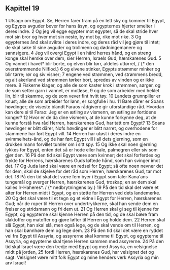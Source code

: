 ## Kapittel 19

1 Utsagn om Egypt. Se, Herren farer fram på en lett sky og kommer til Egypt, og Egypts avguder bever for hans åsyn, og egypternes hjerter smelter i deres indre.
2 Og jeg vil egge egypter mot egypter, så de skal stride hver mot sin bror og hver mot sin neste, by mot by, rike mot rike.
3 Og egypternes ånd skal svikte i deres indre, og deres råd vil jeg gjøre til intet; de skal søke til sine avguder og trollmenn og dødningemanere og sannsigere.
4 Jeg vil overgi Egypt i en hård herres hånd, og en streng konge skal herske over dem, sier Herren, Israels Gud, hærskarenes Gud.
5 Og vannet i havet* blir borte, og elven blir tørr, aldeles uttørret, / {* den overstrømmende Nilflod.}
6 og elvene stinker, Egypts strømmer minker og blir tørre; rør og siv visner;
7 engene ved strømmen, ved strømmens bredd, og alt akerland ved strømmen tørker bort, spredes av vinden og er ikke mere.
8 Fiskerne klager, og alle de som kaster krok i strømmen, sørger, og de som setter garn i vannet, er motløse,
9 og de som arbeider med heklet lin, blir til skamme, og de som vever fint hvitt tøy.
10 Landets grunnpiller er knust; alle de som arbeider for lønn, er sorgfulle i hu.
11 Bare dårer er Soans høvdinger; de viseste blandt Faraos rådgivere gir uforstandige råd. Hvordan kan dere si til Farao: Jeg er en ætling av vismenn, en ætling av fortidens konger?
12 Hvor er de da dine vismenn, at de kunne forkynne deg, at de kunne forstå hva råd Herren, hærskarenes Gud, har tatt om Egypt?
13 Soans høvdinger er blitt dårer, Nofs høvdinger er blitt narret, og overhodene for stammene har ført Egypt vill.
14 Herren har utøst i deres indre en svimmelhets-ånd, og de har ført Egypt vill i all dets gjerning, som en drukken mann forvillet tumler om i sitt spy.
15 Og ikke skal noen gjerning lykkes for Egypt, enten det så er hode eller hale, palmegren eller siv som gjør den.
16 På den tid skal Egypt være som kvinner; det skal forferdes og frykte for Herrens, hærskarenes Guds løftede hånd, som han svinger imot det.
17 Og Juda land skal være en redsel for Egypt; så ofte noen nevner det for dem, skal de skjelve for det råd som Herren, hærskarenes Gud, tar mot det.
18 På den tid skal det være fem byer i Egypt som taler Kana'ans tungemål og sverger Herren, hærskarenes Gud, troskap; en av dem skal kalles Ir-Haheres*. / {* nedbrytningens by.}
19 På den tid skal det være et alter for Herren midt i Egypt, og en støtte for Herren ved dets landemerke.
20 Og det skal være til et tegn og et vidne i Egypt for Herren, hærskarenes Gud; når de roper til Herren over undertrykkerne, skal han sende dem en frelser og stridsmann og fri dem ut.
21 Og Herren skal gi seg til kjenne for Egypt, og egypterne skal kjenne Herren på den tid, og de skal bære fram slaktoffer og matoffer og gjøre løfter til Herren og holde dem.
22 Herren skal slå Egypt, han skal slå, men også lege, og de skal vende om til Herren, og han skal bønnhøre dem og lege dem.
23 På den tid skal det være en ryddet vei fra Egypt til Assyria, og assyrerne skal komme til Egypt, og egypterne til Assyria, og egypterne skal tjene Herren sammen med assyrerne.
24 På den tid skal Israel være den tredje med Egypt og med Assyria, en velsignelse midt på jorden,
25 fordi Herren, hærskarenes Gud, har velsignet det og sagt: Velsignet være mitt folk Egypt og mine henders verk Assyria og min arv Israel!
